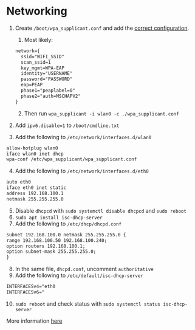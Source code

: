 # Networking

1. Create `/boot/wpa_supplicant.conf` and add the [correct configuration](https://gist.github.com/aspyct/994b603aaefe5996ca331f107d6abb67).
   1. Most likely:

   ```txt
   network={
     ssid="WIFI_SSID"
     scan_ssid=1
     key_mgmt=WPA-EAP
     identity="USERNAME"
     password="PASSWORD"
     eap=PEAP
     phase1="peaplabel=0"
     phase2="auth=MSCHAPV2"
   }
   ```

    2. Then run `wpa_supplicant -i wlan0 -c ./wpa_supplicant.conf`

2. Add `ipv6.disable=1` to `/boot/cmdline.txt`
3. Add the following to `/etc/network/interfaces.d/wlan0`

```txt
allow-hotplug wlan0
iface wlan0 inet dhcp
wpa-conf /etc/wpa_supplicant/wpa_supplicant.conf
```

4. Add the following to `/etc/network/interfaces.d/eth0`

```txt
auto eth0
iface eth0 inet static
address 192.168.100.1
netmask 255.255.255.0
```

5. Disable `dhcpcd` with `sudo systemctl disable dhcpcd` and `sudo reboot`
6. `sudo apt install isc-dhcp-server`
7. Add the following to `/etc/dhcp/dhcpd.conf`

```txt
subnet 192.168.100.0 netmask 255.255.255.0 {
range 192.168.100.50 192.168.100.240;
option routers 192.168.100.1;
option subnet-mask 255.255.255.0;
}
```

8. In the same file, `dhcpd.conf`, uncomment `authoritative`
9. Add the following to `/etc/default/isc-dhcp-server`

```txt
INTERFACESv4="eth0
INTERFACESv6="
```

10. `sudo reboot` and check status with `sudo systemctl status isc-dhcp-server`

More information [here](https://linuxhint.com/raspberry_pi_wired_router/)
